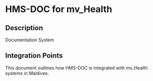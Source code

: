 # HMS-DOC for mv_Health

## Description

Documentation System

## Integration Points

This document outlines how HMS-DOC is integrated with mv_Health systems in Maldives.
